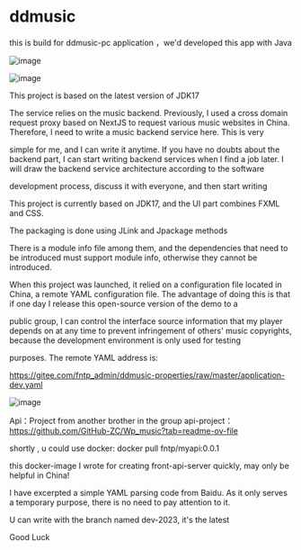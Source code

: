 # ddmusic
this is build for ddmusic-pc application ，we'd developed this app with Java

![image](https://github.com/StickPoint/ddmusic/assets/46984923/bfec2b03-8160-4dd7-9dc3-a1a97a9aa3c1)

![image](https://github.com/StickPoint/ddmusic/assets/46984923/6230f944-aae3-4147-bbd5-9334736c6623)

This project is based on the latest version of JDK17

The service relies on the music backend. Previously, I used a cross domain request proxy based on NextJS to request various music websites in China. Therefore, I need to write a music backend service here. This is very 

simple for me, and I can write it anytime. If you have no doubts about the backend part, I can start writing backend services when I find a job later. I will draw the backend service architecture according to the software 

development process, discuss it with everyone, and then start writing

This project is currently based on JDK17, and the UI part combines FXML and CSS.

The packaging is done using JLink and Jpackage methods

There is a module info file among them, and the dependencies that need to be introduced must support module info, otherwise they cannot be introduced.

When this project was launched, it relied on a configuration file located in China, a remote YAML configuration file. The advantage of doing this is that if one day I release this open-source version of the demo to a 

public group, I can control the interface source information that my player depends on at any time to prevent infringement of others' music copyrights, because the development environment is only used for testing 

purposes. The remote YAML address is:

https://gitee.com/fntp_admin/ddmusic-properties/raw/master/application-dev.yaml

![image](https://github.com/user-attachments/assets/30e62e7c-29ed-4e9f-9e8c-dde10e3aacc8)


Api：Project from another brother in the group api-project：https://github.com/GitHub-ZC/Wp_music?tab=readme-ov-file

shortly , u could use docker: docker pull fntp/myapi:0.0.1

this docker-image I wrote for creating front-api-server quickly, may only be helpful in China!

I have excerpted a simple YAML parsing code from Baidu. As it only serves a temporary purpose, there is no need to pay attention to it.

U can write with the branch named dev-2023, it's the latest

Good Luck
